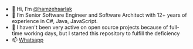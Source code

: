 - 👋 Hi, I’m [@hamzehsarlak](https://github.com/hamzehsarlak/)
- :lion: I’m Senior Software Engineer and Software Architect with 12+ years of experience in C#, Java, JavaScript.
- 💞️ I haven't been very active on open source projects because of full-time working days, but I started this repository to fulfill the deficiency
- 📫 [Whatsapp](https://wa.me/989915803423)

<!---
hamzehsarlak/hamzehsarlak is a ✨ special ✨ repository because its `README.md` (this file) appears on your GitHub profile.
You can click the Preview link to take a look at your changes.
--->
